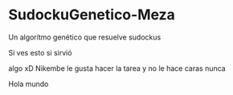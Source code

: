 ﻿# SudockuGenetico-Meza
Un algorítmo genético que resuelve sudockus

Si ves esto si sirvió

algo xD
Nikembe le gusta hacer la tarea y no le hace caras nunca

Hola mundo

